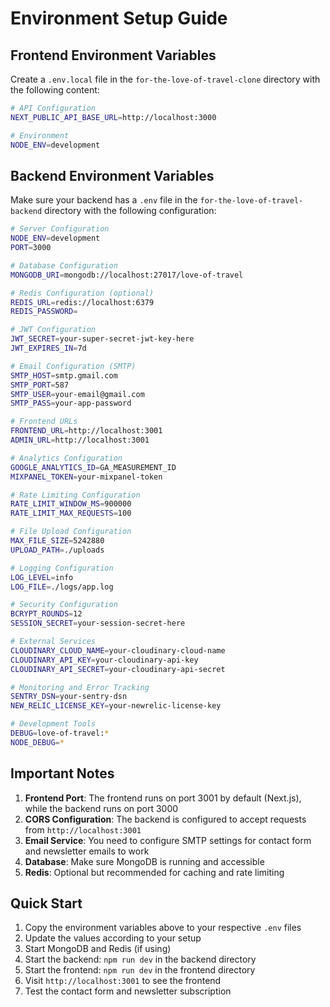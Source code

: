 # Environment Setup Guide

## Frontend Environment Variables

Create a `.env.local` file in the `for-the-love-of-travel-clone` directory with the following content:

```bash
# API Configuration
NEXT_PUBLIC_API_BASE_URL=http://localhost:3000

# Environment
NODE_ENV=development
```

## Backend Environment Variables

Make sure your backend has a `.env` file in the `for-the-love-of-travel-backend` directory with the following configuration:

```bash
# Server Configuration
NODE_ENV=development
PORT=3000

# Database Configuration
MONGODB_URI=mongodb://localhost:27017/love-of-travel

# Redis Configuration (optional)
REDIS_URL=redis://localhost:6379
REDIS_PASSWORD=

# JWT Configuration
JWT_SECRET=your-super-secret-jwt-key-here
JWT_EXPIRES_IN=7d

# Email Configuration (SMTP)
SMTP_HOST=smtp.gmail.com
SMTP_PORT=587
SMTP_USER=your-email@gmail.com
SMTP_PASS=your-app-password

# Frontend URLs
FRONTEND_URL=http://localhost:3001
ADMIN_URL=http://localhost:3001

# Analytics Configuration
GOOGLE_ANALYTICS_ID=GA_MEASUREMENT_ID
MIXPANEL_TOKEN=your-mixpanel-token

# Rate Limiting Configuration
RATE_LIMIT_WINDOW_MS=900000
RATE_LIMIT_MAX_REQUESTS=100

# File Upload Configuration
MAX_FILE_SIZE=5242880
UPLOAD_PATH=./uploads

# Logging Configuration
LOG_LEVEL=info
LOG_FILE=./logs/app.log

# Security Configuration
BCRYPT_ROUNDS=12
SESSION_SECRET=your-session-secret-here

# External Services
CLOUDINARY_CLOUD_NAME=your-cloudinary-cloud-name
CLOUDINARY_API_KEY=your-cloudinary-api-key
CLOUDINARY_API_SECRET=your-cloudinary-api-secret

# Monitoring and Error Tracking
SENTRY_DSN=your-sentry-dsn
NEW_RELIC_LICENSE_KEY=your-newrelic-license-key

# Development Tools
DEBUG=love-of-travel:*
NODE_DEBUG=*
```

## Important Notes

1. **Frontend Port**: The frontend runs on port 3001 by default (Next.js), while the backend runs on port 3000
2. **CORS Configuration**: The backend is configured to accept requests from `http://localhost:3001`
3. **Email Service**: You need to configure SMTP settings for contact form and newsletter emails to work
4. **Database**: Make sure MongoDB is running and accessible
5. **Redis**: Optional but recommended for caching and rate limiting

## Quick Start

1. Copy the environment variables above to your respective `.env` files
2. Update the values according to your setup
3. Start MongoDB and Redis (if using)
4. Start the backend: `npm run dev` in the backend directory
5. Start the frontend: `npm run dev` in the frontend directory
6. Visit `http://localhost:3001` to see the frontend
7. Test the contact form and newsletter subscription
